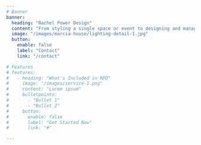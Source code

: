 ```yaml
---
# Banner
banner:
  heading: "Rachel Power Design"
  content: "From styling a single space or event to designing and managing an entire project our bespoke service means that you can achieve the look you want within a budget that works for you."
  image: "/images/marcia-house/lighting-detail-1.jpg"
  button:
    enable: false
    label: "Contact"
    link: "/contact"

# Features
# features:
#   - heading: "What's Included in RPD"
#     image: "/images/service-1.png"
#     content: "Lorem ipsum"
#     bulletpoints:
#       - "Bullet 1"
#       - "Bullet 2"
#     button:
#       enable: false
#       label: "Get Started Now"
#       link: "#"

---
```

